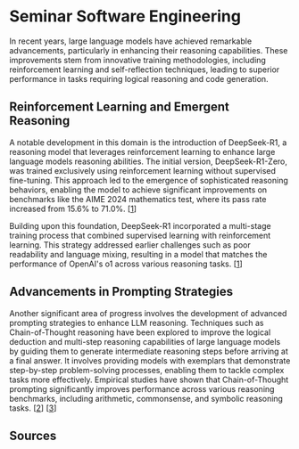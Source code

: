 # Seminar Software Engineering

In recent years, large language models have achieved remarkable advancements, particularly in enhancing their reasoning capabilities. These improvements stem from innovative training methodologies, including reinforcement learning and self-reflection techniques, leading to superior performance in tasks requiring logical reasoning and code generation.

## Reinforcement Learning and Emergent Reasoning
A notable development in this domain is the introduction of DeepSeek-R1, a reasoning model that leverages reinforcement learning to enhance large language models reasoning abilities. The initial version, DeepSeek-R1-Zero, was trained exclusively using reinforcement learning without supervised fine-tuning. This approach led to the emergence of sophisticated reasoning behaviors, enabling the model to achieve significant improvements on benchmarks like the AIME 2024 mathematics test, where its pass rate increased from 15.6% to 71.0%. [[1][1]]

Building upon this foundation, DeepSeek-R1 incorporated a multi-stage training process that combined supervised learning with reinforcement learning. This strategy addressed earlier challenges such as poor readability and language mixing, resulting in a model that matches the performance of OpenAI's o1 across various reasoning tasks. [[1][1]]

## Advancements in Prompting Strategies
Another significant area of progress involves the development of advanced prompting strategies to enhance LLM reasoning. Techniques such as Chain-of-Thought reasoning have been explored to improve the logical deduction and multi-step reasoning capabilities of large language models by guiding them to generate intermediate reasoning steps before arriving at a final answer. It involves providing models with exemplars that demonstrate step-by-step problem-solving processes, enabling them to tackle complex tasks more effectively. Empirical studies have shown that Chain-of-Thought prompting significantly improves performance across various reasoning benchmarks, including arithmetic, commonsense, and symbolic reasoning tasks. [[2][2]] [[3][3]]

## Sources
[1]: https://arxiv.org/abs/2501.12948
[2]: https://www.arxiv.org/abs/2502.03671
[3]: https://arxiv.org/abs/2201.11903
